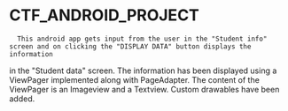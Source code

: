 # CTF_ANDROID_PROJECT
      This android app gets input from the user in the "Student info" screen and on clicking the "DISPLAY DATA" button displays the information 
   in the "Student data" screen.
      The information has been displayed using a ViewPager implemented along with PageAdapter. The content of the ViewPager is an Imageview
   and a Textview.
      Custom drawables have been added.
